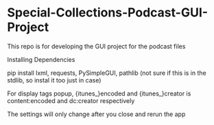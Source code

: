 # Special-Collections-Podcast-GUI-Project
This repo is for developing the GUI project for the podcast files

Installing Dependencies
    
pip install lxml, requests, PySimpleGUI, pathlib (not sure if this is in the stdlib, so instal it too just in case)

For display tags popup, {itunes_}encoded and {itunes_}creator is content:encoded and dc:creator respectively 

The settings will only change after you close and rerun the app
